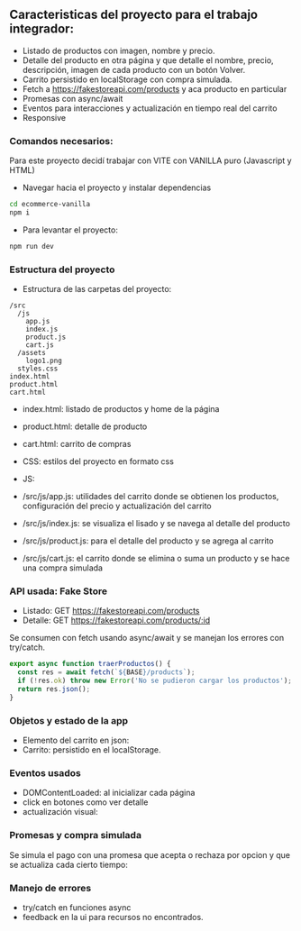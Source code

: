 ## Caracteristicas del proyecto para el trabajo integrador:
- Listado de productos con imagen, nombre y precio.
- Detalle del producto en otra página y que detalle el nombre, precio, descripción, imagen de cada producto con un botón Volver.
- Carrito persistido en localStorage con compra simulada.
- Fetch a https://fakestoreapi.com/products y aca producto en particular
- Promesas con async/await
- Eventos para interacciones y actualización en tiempo real del carrito
- Responsive

### Comandos necesarios: 

Para este proyecto decidí trabajar con VITE con VANILLA puro (Javascript y HTML)
- Navegar hacia el proyecto y instalar dependencias 

```bash
cd ecommerce-vanilla
npm i
```
- Para levantar el proyecto:
```bash
npm run dev
```

### Estructura del proyecto
- Estructura de las carpetas del proyecto:
```
/src
  /js
    app.js
    index.js
    product.js
    cart.js
  /assets
    logo1.png
  styles.css
index.html
product.html
cart.html
```
- index.html: listado de productos y home de la página
- product.html: detalle de producto
- cart.html: carrito de compras 

- CSS: estilos del proyecto en formato css

- JS:
- /src/js/app.js: utilidades del carrito donde se obtienen los productos, configuración del precio y actualización del carrito
- /src/js/index.js: se visualiza el lisado y se navega al detalle del producto
- /src/js/product.js: para el detalle del producto y se agrega al carrito 
- /src/js/cart.js: el carrito donde se elimina o suma un producto y se hace una compra simulada


### API usada: Fake Store
- Listado: GET https://fakestoreapi.com/products  
- Detalle: GET https://fakestoreapi.com/products/:id

Se consumen con fetch usando async/await y se manejan los errores con try/catch.
```js
export async function traerProductos() {
  const res = await fetch(`${BASE}/products`);
  if (!res.ok) throw new Error('No se pudieron cargar los productos');
  return res.json(); 
}
```

### Objetos y estado de la app

- Elemento del carrito en json:
- Carrito: persistido en el localStorage.

### Eventos usados

- DOMContentLoaded: al inicializar cada página
- click en botones como ver detalle
- actualización visual:

### Promesas y compra simulada

Se simula el pago con una promesa que acepta o rechaza por opcion y que se actualiza cada cierto tiempo:

### Manejo de errores
- try/catch en funciones async
- feedback en la ui para recursos no encontrados.

